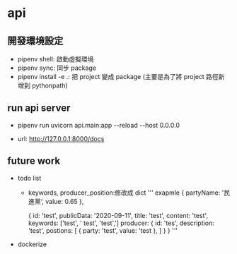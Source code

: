 # api


## 開發環境設定

- pipenv shell: 啟動虛擬環境
- pipenv sync: 同步 package
- pipenv install -e .: 把 project 變成 package (主要是為了將 project 路徑新增到 pythonpath)

## run api server

- pipenv run uvicorn api.main:app --reload --host 0.0.0.0

- url: http://127.0.0.1:8000/docs

## future work

- todo list
    - keywords, producer_position:修改成 dict
    ''' exapmle
        {
            partyName: '民進黨‘,
            value: 0.65
        },

        {
            id: 'test',
            publicData: '2020-09-11',
            title: 'test',
            content: 'test',
            keywords: ['test', ' test', 'test',']
            producer: {
                id: 'tes',
                description: 'test',
                postions: [
                    {
                    party: 'test',
                    value: 'test
                    },
                ]
            }
        }
    '''
- dockerize
